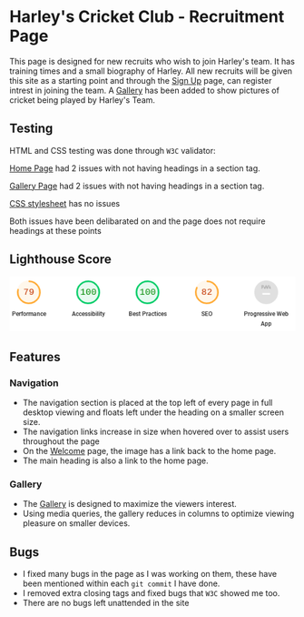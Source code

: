 # **Harley's Cricket Club - Recruitment Page**

This page is designed for new recruits who wish to join Harley's team. It has training times and a small biography of Harley. All new recruits will be given this site as a starting point and through the [Sign Up](sign-up.html) page, can register intrest in joining the team. A [Gallery](gallery.html) has been added to show pictures of cricket being played by Harley's Team.

## **Testing**

HTML and CSS testing was done through `W3C` validator:

[Home Page](index.html) had 2 issues with not having headings in a section tag.

[Gallery Page](gallery.html) had 2 issues with not having headings in a section tag.

[CSS stylesheet](style.css) has no issues 

Both issues have been delibarated on and the page does not require headings at these points

## **Lighthouse Score**

![Accessibility Score Small](assets/images/partial-screen-lighthouse.png)

## **Features**

### Navigation
- The navigation section is placed at the top left of every page in full desktop viewing and floats left under the heading on a smaller screen size. 
- The navigation links increase in size when hovered over to assist users throughout the page
- On the [Welcome](welcome.html) page, the image has a link back to the home page.
- The main heading is also a link to the home page.

### Gallery
- The [Gallery](gallery.html) is designed to maximize the viewers interest. 
- Using media queries, the gallery reduces in columns to optimize viewing pleasure on smaller devices.

## **Bugs**
- I fixed many bugs in the page as I was working on them, these have been mentioned within each `git commit` I have done.
- I removed extra closing tags and fixed bugs that `W3C` showed me too.
- There are no bugs left unattended in the site
